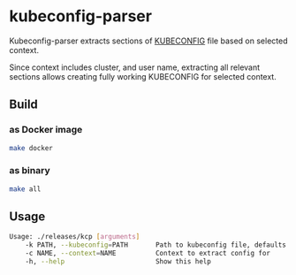 # kubeconfig-parser

Kubeconfig-parser extracts sections of [KUBECONFIG][1] file based on selected context.

Since context includes cluster, and user name, extracting all relevant sections allows creating fully working KUBECONFIG for selected context.

## Build

### as Docker image
```bash
make docker
```

### as binary
```bash
make all
```

## Usage
```bash
Usage: ./releases/kcp [arguments]
    -k PATH, --kubeconfig=PATH       Path to kubeconfig file, defaults to KUBECONFIG env value, if present, otherwise /Users/adancha/.kube/config
    -c NAME, --context=NAME          Context to extract config for
    -h, --help                       Show this help
```

[ Link Reference ]::
[1]: https://kubernetes.io/docs/tasks/access-application-cluster/configure-access-multiple-clusters/#define-clusters-users-and-contexts
